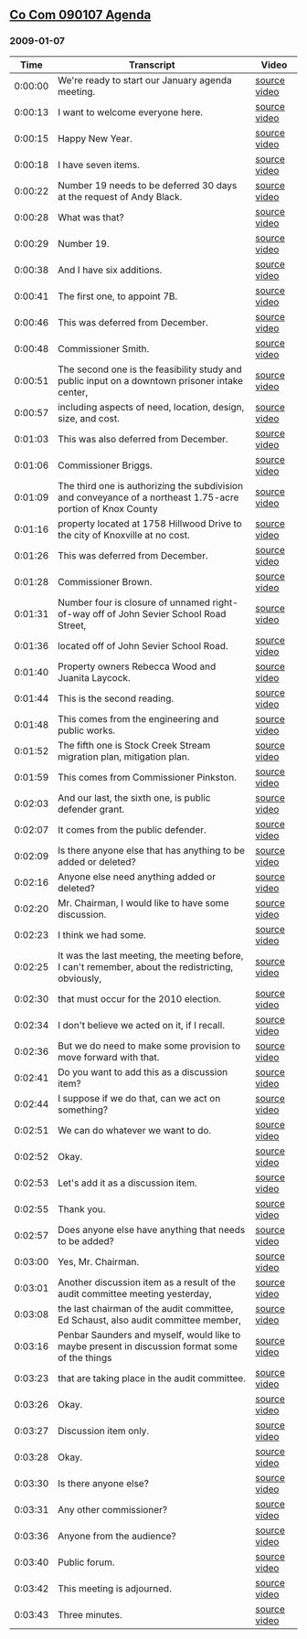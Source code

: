 ## [Co Com 090107 Agenda](https://archive.org/details/cocom090107agenda)
### 2009-01-07
| Time| Transcript| Video|
|---------|-------------------------------------------------------------------------------------------------------------|-------------------------------------------------------------------------|
| 0:00:00| We're ready to start our January agenda meeting.| [source video](https://archive.org/details/cocom090107agenda?start=0)|
| 0:00:13| I want to welcome everyone here.| [source video](https://archive.org/details/cocom090107agenda?start=13)|
| 0:00:15| Happy New Year.| [source video](https://archive.org/details/cocom090107agenda?start=15)|
| 0:00:18| I have seven items.| [source video](https://archive.org/details/cocom090107agenda?start=18)|
| 0:00:22| Number 19 needs to be deferred 30 days at the request of Andy Black.| [source video](https://archive.org/details/cocom090107agenda?start=22)|
| 0:00:28| What was that?| [source video](https://archive.org/details/cocom090107agenda?start=28)|
| 0:00:29| Number 19.| [source video](https://archive.org/details/cocom090107agenda?start=29)|
| 0:00:38| And I have six additions.| [source video](https://archive.org/details/cocom090107agenda?start=38)|
| 0:00:41| The first one, to appoint 7B.| [source video](https://archive.org/details/cocom090107agenda?start=41)|
| 0:00:46| This was deferred from December.| [source video](https://archive.org/details/cocom090107agenda?start=46)|
| 0:00:48| Commissioner Smith.| [source video](https://archive.org/details/cocom090107agenda?start=48)|
| 0:00:51| The second one is the feasibility study and public input on a downtown prisoner intake center,| [source video](https://archive.org/details/cocom090107agenda?start=51)|
| 0:00:57| including aspects of need, location, design, size, and cost.| [source video](https://archive.org/details/cocom090107agenda?start=57)|
| 0:01:03| This was also deferred from December.| [source video](https://archive.org/details/cocom090107agenda?start=63)|
| 0:01:06| Commissioner Briggs.| [source video](https://archive.org/details/cocom090107agenda?start=66)|
| 0:01:09| The third one is authorizing the subdivision and conveyance of a northeast 1.75-acre portion of Knox County| [source video](https://archive.org/details/cocom090107agenda?start=69)|
| 0:01:16| property located at 1758 Hillwood Drive to the city of Knoxville at no cost.| [source video](https://archive.org/details/cocom090107agenda?start=76)|
| 0:01:26| This was deferred from December.| [source video](https://archive.org/details/cocom090107agenda?start=86)|
| 0:01:28| Commissioner Brown.| [source video](https://archive.org/details/cocom090107agenda?start=88)|
| 0:01:31| Number four is closure of unnamed right-of-way off of John Sevier School Road Street,| [source video](https://archive.org/details/cocom090107agenda?start=91)|
| 0:01:36| located off of John Sevier School Road.| [source video](https://archive.org/details/cocom090107agenda?start=96)|
| 0:01:40| Property owners Rebecca Wood and Juanita Laycock.| [source video](https://archive.org/details/cocom090107agenda?start=100)|
| 0:01:44| This is the second reading.| [source video](https://archive.org/details/cocom090107agenda?start=104)|
| 0:01:48| This comes from the engineering and public works.| [source video](https://archive.org/details/cocom090107agenda?start=108)|
| 0:01:52| The fifth one is Stock Creek Stream migration plan, mitigation plan.| [source video](https://archive.org/details/cocom090107agenda?start=112)|
| 0:01:59| This comes from Commissioner Pinkston.| [source video](https://archive.org/details/cocom090107agenda?start=119)|
| 0:02:03| And our last, the sixth one, is public defender grant.| [source video](https://archive.org/details/cocom090107agenda?start=123)|
| 0:02:07| It comes from the public defender.| [source video](https://archive.org/details/cocom090107agenda?start=127)|
| 0:02:09| Is there anyone else that has anything to be added or deleted?| [source video](https://archive.org/details/cocom090107agenda?start=129)|
| 0:02:16| Anyone else need anything added or deleted?| [source video](https://archive.org/details/cocom090107agenda?start=136)|
| 0:02:20| Mr. Chairman, I would like to have some discussion.| [source video](https://archive.org/details/cocom090107agenda?start=140)|
| 0:02:23| I think we had some.| [source video](https://archive.org/details/cocom090107agenda?start=143)|
| 0:02:25| It was the last meeting, the meeting before, I can't remember, about the redistricting, obviously,| [source video](https://archive.org/details/cocom090107agenda?start=145)|
| 0:02:30| that must occur for the 2010 election.| [source video](https://archive.org/details/cocom090107agenda?start=150)|
| 0:02:34| I don't believe we acted on it, if I recall.| [source video](https://archive.org/details/cocom090107agenda?start=154)|
| 0:02:36| But we do need to make some provision to move forward with that.| [source video](https://archive.org/details/cocom090107agenda?start=156)|
| 0:02:41| Do you want to add this as a discussion item?| [source video](https://archive.org/details/cocom090107agenda?start=161)|
| 0:02:44| I suppose if we do that, can we act on something?| [source video](https://archive.org/details/cocom090107agenda?start=164)|
| 0:02:51| We can do whatever we want to do.| [source video](https://archive.org/details/cocom090107agenda?start=171)|
| 0:02:52| Okay.| [source video](https://archive.org/details/cocom090107agenda?start=172)|
| 0:02:53| Let's add it as a discussion item.| [source video](https://archive.org/details/cocom090107agenda?start=173)|
| 0:02:55| Thank you.| [source video](https://archive.org/details/cocom090107agenda?start=175)|
| 0:02:57| Does anyone else have anything that needs to be added?| [source video](https://archive.org/details/cocom090107agenda?start=177)|
| 0:03:00| Yes, Mr. Chairman.| [source video](https://archive.org/details/cocom090107agenda?start=180)|
| 0:03:01| Another discussion item as a result of the audit committee meeting yesterday,| [source video](https://archive.org/details/cocom090107agenda?start=181)|
| 0:03:08| the last chairman of the audit committee, Ed Schaust, also audit committee member,| [source video](https://archive.org/details/cocom090107agenda?start=188)|
| 0:03:16| Penbar Saunders and myself, would like to maybe present in discussion format some of the things| [source video](https://archive.org/details/cocom090107agenda?start=196)|
| 0:03:23| that are taking place in the audit committee.| [source video](https://archive.org/details/cocom090107agenda?start=203)|
| 0:03:26| Okay.| [source video](https://archive.org/details/cocom090107agenda?start=206)|
| 0:03:27| Discussion item only.| [source video](https://archive.org/details/cocom090107agenda?start=207)|
| 0:03:28| Okay.| [source video](https://archive.org/details/cocom090107agenda?start=208)|
| 0:03:30| Is there anyone else?| [source video](https://archive.org/details/cocom090107agenda?start=210)|
| 0:03:31| Any other commissioner?| [source video](https://archive.org/details/cocom090107agenda?start=211)|
| 0:03:36| Anyone from the audience?| [source video](https://archive.org/details/cocom090107agenda?start=216)|
| 0:03:40| Public forum.| [source video](https://archive.org/details/cocom090107agenda?start=220)|
| 0:03:42| This meeting is adjourned.| [source video](https://archive.org/details/cocom090107agenda?start=222)|
| 0:03:43| Three minutes.| [source video](https://archive.org/details/cocom090107agenda?start=223)|
